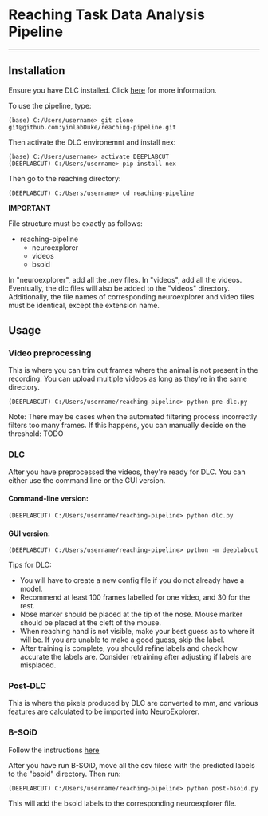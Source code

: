 # Reaching Task Data Analysis Pipeline
***

## Installation
Ensure you have DLC installed. Click [here](https://deeplabcut.github.io/DeepLabCut/docs/installation.html) for more information. 

To use the pipeline, type:
```
(base) C:/Users/username> git clone git@github.com:yinlabDuke/reaching-pipeline.git
```  
Then activate the DLC environemnt and install nex:
```
(base) C:/Users/username> activate DEEPLABCUT
(DEEPLABCUT) C:/Users/username> pip install nex 
```  
Then go to the reaching directory:
```
(DEEPLABCUT) C:/Users/username> cd reaching-pipeline
```  
**IMPORTANT**

File structure must be exactly as follows:
- reaching-pipeline
  - neuroexplorer
  - videos
  - bsoid

In "neuroexplorer", add all the .nev files. In "videos", add all the videos. Eventually, the dlc files will also be added to the "videos" directory. Additionally, the file names of corresponding neuroexplorer and video files must be identical, except the extension name. 
## Usage
### Video preprocessing
This is where you can trim out frames where the animal is not present in the recording. You can upload multiple videos as long as they're in the same directory.  
```
(DEEPLABCUT) C:/Users/username/reaching-pipeline> python pre-dlc.py
```  
Note: There may be cases when the automated filtering process incorrectly filters too many frames. If this happens, you can manually decide on the threshold:
  TODO

### DLC
After you have preprocessed the videos, they're ready for DLC. You can either use the command line or the GUI version.

#### Command-line version:
```
(DEEPLABCUT) C:/Users/username/reaching-pipeline> python dlc.py
```

#### GUI version:
```
(DEEPLABCUT) C:/Users/username/reaching-pipeline> python -m deeplabcut
```  
Tips for DLC: 
+ You will have to create a new config file if you do not already have a model. 
+ Recommend at least 100 frames labelled for one video, and 30 for the rest.
+ Nose marker should be placed at the tip of the nose. Mouse marker should be placed at the cleft of the mouse.
+ When reaching hand is not visible, make your best guess as to where it will be. If you are unable to make a good guess, skip the label.
+ After training is complete, you should refine labels and check how accurate the labels are. Consider retraining after adjusting if labels are misplaced.

### Post-DLC 
This is where the pixels produced by DLC are converted to mm, and various features are calculated to be imported into NeuroExplorer. 

### B-SOiD 
Follow the instructions [here](https://bsoid.org)

After you have run B-SOiD, move all the csv filese with the predicted labels to the "bsoid" directory. Then run:
```
(DEEPLABCUT) C:/Users/username/reaching-pipeline> python post-bsoid.py
```
This will add the bsoid labels to the corresponding neuroexplorer file. 
